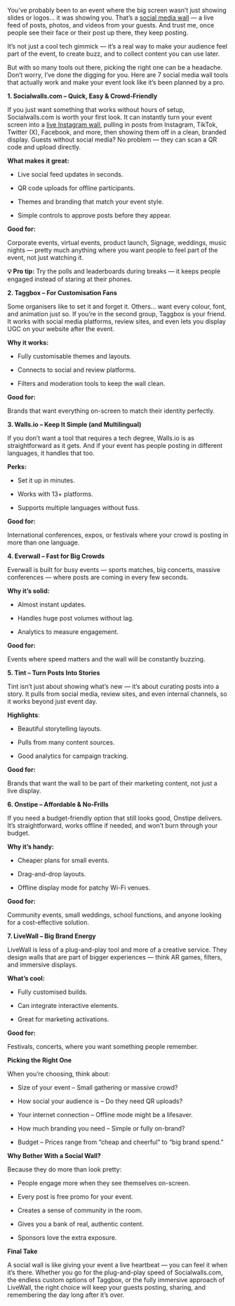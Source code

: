 You’ve probably been to an event where the big screen wasn’t just showing slides or logos… it was showing you. That’s a [social media wall](https://socialwalls.com/) — a live feed of posts, photos, and videos from your guests. And trust me, once people see their face or their post up there, they keep posting.

It’s not just a cool tech gimmick — it’s a real way to make your audience feel part of the event, to create buzz, and to collect content you can use later.

But with so many tools out there, picking the right one can be a headache. Don’t worry, I’ve done the digging for you. Here are 7 social media wall tools that actually work and make your event look like it’s been planned by a pro.

**1\. Socialwalls.com – Quick, Easy & Crowd-Friendly**

If you just want something that works without hours of setup, Socialwalls.com is worth your first look. It can instantly turn your event screen into a [live Instagram wall](https://socialwalls.com/instagram-wall/), pulling in posts from Instagram, TikTok, Twitter (X), Facebook, and more, then showing them off in a clean, branded display. Guests without social media? No problem — they can scan a QR code and upload directly.

**What makes it great:**

*   Live social feed updates in seconds.
    
*   QR code uploads for offline participants.
    
*   Themes and branding that match your event style.
    
*   Simple controls to approve posts before they appear.
    

**Good for:**

Corporate events, virtual events, product launch, Signage, weddings, music nights — pretty much anything where you want people to feel part of the event, not just watching it.

**💡 Pro tip:** Try the polls and leaderboards during breaks — it keeps people engaged instead of staring at their phones.

**2\. Taggbox – For Customisation Fans**

Some organisers like to set it and forget it. Others… want every colour, font, and animation just so. If you’re in the second group, Taggbox is your friend. It works with social media platforms, review sites, and even lets you display UGC on your website after the event.

**Why it works:**

*   Fully customisable themes and layouts.
    
*   Connects to social and review platforms.
    
*   Filters and moderation tools to keep the wall clean.
    

**Good for:**

Brands that want everything on-screen to match their identity perfectly.

**3\. Walls.io – Keep It Simple (and Multilingual)**

If you don’t want a tool that requires a tech degree, Walls.io is as straightforward as it gets. And if your event has people posting in different languages, it handles that too.

**Perks:**

*   Set it up in minutes.
    
*   Works with 13+ platforms.
    
*   Supports multiple languages without fuss.
    

**Good for:**

International conferences, expos, or festivals where your crowd is posting in more than one language.

**4\. Everwall – Fast for Big Crowds**

Everwall is built for busy events — sports matches, big concerts, massive conferences — where posts are coming in every few seconds.

**Why it’s solid:**

*   Almost instant updates.
    
*   Handles huge post volumes without lag.
    
*   Analytics to measure engagement.
    

**Good for:**

Events where speed matters and the wall will be constantly buzzing.

**5\. Tint – Turn Posts Into Stories**

Tint isn’t just about showing what’s new — it’s about curating posts into a story. It pulls from social media, review sites, and even internal channels, so it works beyond just event day.

**Highlights**:

*   Beautiful storytelling layouts.
    
*   Pulls from many content sources.
    
*   Good analytics for campaign tracking.
    

**Good for:**

Brands that want the wall to be part of their marketing content, not just a live display.

**6\. Onstipe – Affordable & No-Frills**

If you need a budget-friendly option that still looks good, Onstipe delivers. It’s straightforward, works offline if needed, and won’t burn through your budget.

**Why it’s handy:**

*   Cheaper plans for small events.
    
*   Drag-and-drop layouts.
    
*   Offline display mode for patchy Wi-Fi venues.
    

**Good for:**

Community events, small weddings, school functions, and anyone looking for a cost-effective solution.

**7\. LiveWall – Big Brand Energy**

LiveWall is less of a plug-and-play tool and more of a creative service. They design walls that are part of bigger experiences — think AR games, filters, and immersive displays.

**What’s cool:**

*   Fully customised builds.
    
*   Can integrate interactive elements.
    
*   Great for marketing activations.
    

**Good for:**

Festivals, concerts, where you want something people remember.

**Picking the Right One**

When you’re choosing, think about:

*   Size of your event – Small gathering or massive crowd?
    
*   How social your audience is – Do they need QR uploads?
    
*   Your internet connection – Offline mode might be a lifesaver.
    
*   How much branding you need – Simple or fully on-brand?
    
*   Budget – Prices range from “cheap and cheerful” to “big brand spend.”
    

**Why Bother With a Social Wall?**

Because they do more than look pretty:

*   People engage more when they see themselves on-screen.
    
*   Every post is free promo for your event.
    
*   Creates a sense of community in the room.
    
*   Gives you a bank of real, authentic content.
    
*   Sponsors love the extra exposure.
    

**Final Take**

A social wall is like giving your event a live heartbeat — you can feel it when it’s there. Whether you go for the plug-and-play speed of Socialwalls.com, the endless custom options of Taggbox, or the fully immersive approach of LiveWall, the right choice will keep your guests posting, sharing, and remembering the day long after it’s over.
